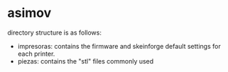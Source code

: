 asimov
======
directory structure is as follows:
- impresoras: contains the firmware and skeinforge default settings for each printer.
- piezas: contains the "stl" files commonly used

